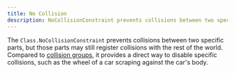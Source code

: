 ```yaml
---
title: No Collision
description: NoCollisionConstraint prevents collisions between two specific parts, but those parts may still register collisions with the rest of the world.
---
```


The `Class.NoCollisionConstraint` prevents collisions between two specific parts, but those parts may still register collisions with the rest of the world. Compared to [collision groups](../../workspace/collisions.md#collision-groups), it provides a direct way to disable specific collisions, such as the wheel of a car scraping against the car's body.
